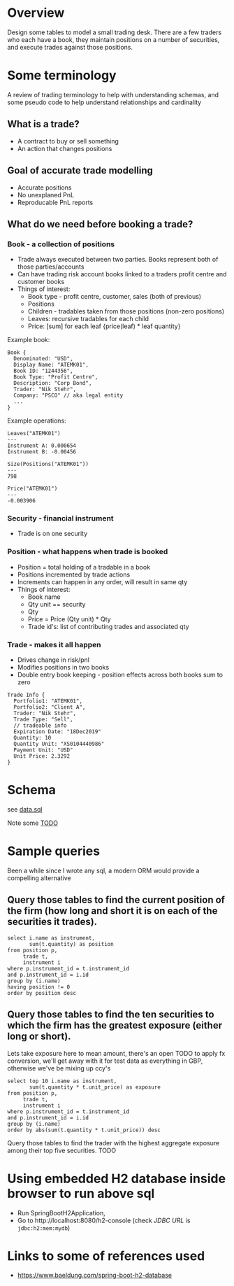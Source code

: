 # Overview
Design some tables to model a small trading desk. There are a few traders who each have a book, they maintain positions on a number of 
securities, and execute trades against those positions. 

# Some terminology
A review of trading terminology to help with understanding schemas, and some pseudo code to help understand relationships and cardinality

## What is a trade?
   * A contract to buy or sell something
   * An action that changes positions

## Goal of accurate trade modelling
   * Accurate positions
   * No unexplaned PnL
   * Reproducable PnL reports

## What do we need before booking a trade?

### Book - a collection of positions
   * Trade always executed between two parties. Books represent both of those parties/accounts
   * Can have trading risk account books linked to a traders profit centre and customer books
   * Things of interest:
      * Book type - profit centre, customer, sales (both of previous)
      * Positions
      * Children - tradables taken from those positions (non-zero positions)
      * Leaves: recursive tradables for each child
      * Price: [sum] for each leaf {price(leaf) * leaf quantity}

Example book:
```
Book {
  Denominated: "USD",
  Display Name: "ATEMK01",
  Book ID: "1244356",
  Book Type: "Profit Centre",
  Description: "Corp Bond",
  Trader: "Nik Stehr",
  Company: "PSCO" // aka legal entity
  ...
}
```
Example operations:
```
Leaves("ATEMK01") 
---
Instrument A: 0.000654
Instrument B: -0.00456

Size(Positions("ATEMK01"))
---
798

Price("ATEMK01")
---
-0.003906
```

### Security - financial instrument 
   * Trade is on one security

### Position - what happens when trade is booked
   * Position = total holding of a tradable in a book
   * Positions incremented by trade actions
   * Increments can happen in any order, will result in same qty
   * Things of interest:
      * Book name
      * Qty unit == security
      * Qty
      * Price = Price (Qty unit) * Qty
      * Trade id's: list of contributing trades and associated qty

### Trade - makes it all happen
   * Drives change in risk/pnl
   * Modifies positions in two books
   * Double entry book keeping - position effects across both books sum to zero

```
Trade Info {
  Portfolio1: "ATEMK01",
  Portfolio2: "Client A",
  Trader: "Nik Stehr",
  Trade Type: "Sell",
  // tradeable info
  Expiration Date: "18Dec2019"
  Quantity: 10
  Quantity Unit: "XS0104440986"
  Payment Unit: "USD"
  Unit Price: 2.3292
}
```

# Schema 
see [data.sql](src/main/resources/data.sql)

Note some [TODO](TODO.md) 

# Sample queries
Been a while since I wrote any sql, a modern ORM would provide a compelling alternative

## Query those tables to find the current position of the firm (how long and short it is on each of the securities it trades).
```
select i.name as instrument, 
       sum(t.quantity) as position
from position p, 
     trade t, 
     instrument i
where p.instrument_id = t.instrument_id
and p.instrument_id = i.id 
group by (i.name)
having position != 0
order by position desc
```

## Query those tables to find the ten securities to which the firm has the greatest exposure (either long or short). 
Lets take exposure here to mean amount, there's an open TODO to apply fx conversion,
we'll get away with it for test data as everything in GBP, otherwise we've be mixing up ccy's

```
select top 10 i.name as instrument, 
       sum(t.quantity * t.unit_price) as exposure
from position p, 
     trade t, 
     instrument i
where p.instrument_id = t.instrument_id
and p.instrument_id = i.id 
group by (i.name)
order by abs(sum(t.quantity * t.unit_price)) desc
```

Query those tables to find the trader with the highest aggregate exposure among their top five securities.
TODO


# Using embedded H2 database inside browser to run above sql
   * Run SpringBootH2Application, 
   * Go to http://localhost:8080/h2-console (check _JDBC URL_ is `jdbc:h2:mem:mydb`)

#  Links to some of references used
   * https://www.baeldung.com/spring-boot-h2-database
